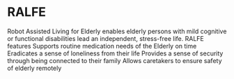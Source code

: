 # RALFE

Robot Assisted Living for Elderly enables elderly persons with mild cognitive or functional disabilities lead an independent, stress-free life.
RALFE features
Supports routine medication needs of the Elderly on time
Eradicates a sense of loneliness from their life
Provides a sense of security through being connected to their family
Allows caretakers to ensure safety of elderly remotely
